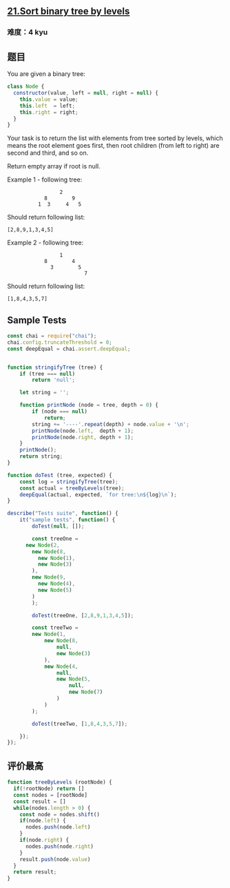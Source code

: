## [21.Sort binary tree by levels](https://www.codewars.com/kata/52bef5e3588c56132c0003bc/train/javascript)
### 难度：4 kyu

## 题目
You are given a binary tree:

```js
class Node { 
  constructor(value, left = null, right = null) {
    this.value = value;
    this.left  = left;
    this.right = right;
  }
}
```
Your task is to return the list with elements from tree sorted by levels, which means the root element goes first, then root children (from left to right) are second and third, and so on.

Return empty array if root is null.

Example 1 - following tree:
```
                 2
            8        9
          1  3     4   5        
```
Should return following list:

```
[2,8,9,1,3,4,5]
```

Example 2 - following tree:

```
                 1
            8        4
              3        5
                         7
```

Should return following list:

```
[1,8,4,3,5,7]
```

## Sample Tests
```js
const chai = require("chai");
chai.config.truncateThreshold = 0;
const deepEqual = chai.assert.deepEqual;


function stringifyTree (tree) {
	if (tree === null)
		return 'null';

	let string = '';

	function printNode (node = tree, depth = 0) {
		if (node === null)
			return;
		string += '----'.repeat(depth) + node.value + '\n';
		printNode(node.left,  depth + 1);
		printNode(node.right, depth + 1);
	}
	printNode();
	return string;
}

function doTest (tree, expected) {
	const log = stringifyTree(tree);
	const actual = treeByLevels(tree);
	deepEqual(actual, expected, `for tree:\n${log}\n`);
}

describe("Tests suite", function() {
	it("sample tests", function() {
		doTest(null, []);

		const treeOne =
      new Node(2,
        new Node(8,
          new Node(1),
          new Node(3)
        ),
        new Node(9,
          new Node(4),
          new Node(5)
        )
		);

		doTest(treeOne, [2,8,9,1,3,4,5]);

		const treeTwo =
		new Node(1,
			new Node(8,
				null,
				new Node(3)
			),
			new Node(4,
				null,
				new Node(5,
					null,
					new Node(7)
				)
			)
		);

		doTest(treeTwo, [1,8,4,3,5,7]);

	});
});
```

## 评价最高
```js
function treeByLevels (rootNode) {
  if(!rootNode) return []
  const nodes = [rootNode]
  const result = []
  while(nodes.length > 0) {
    const node = nodes.shift()
    if(node.left) {
      nodes.push(node.left)
    }
    if(node.right) {
      nodes.push(node.right)
    }
    result.push(node.value)
  }
  return result;
}
```
